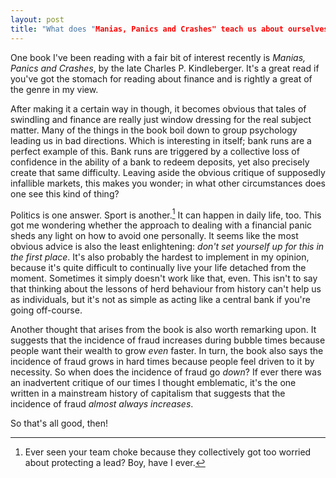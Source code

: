 ```yaml
---
layout: post
title: "What does "Manias, Panics and Crashes" teach us about ourselves?"
---
```


One book I've been reading with a fair bit of interest recently is _Manias, Panics and Crashes_, by the late Charles P. Kindleberger. 
It's a great read if you've got the stomach for reading about finance and is rightly a great of the genre in my view. 

After making it a certain way in though, it becomes obvious that tales of swindling and finance are really just window dressing for the real subject matter.
Many of the things in the book boil down to group psychology leading us in bad directions. Which is interesting in itself; bank runs are a perfect example of this.
Bank runs are triggered by a collective loss of confidence in the ability of a bank to redeem deposits, yet also precisely create that same difficulty. 
Leaving aside the obvious critique of supposedly infallible markets, this makes you wonder; in what other circumstances does one see this kind of thing?

Politics is one answer. Sport is another.[^1] It can happen in daily life, too. This got me wondering whether the approach to dealing with a financial panic sheds any light on how to avoid one personally.
It seems like the most obvious advice is also the least enlightening: _don't set yourself up for this in the first place_. It's also probably the hardest to implement in my opinion,
because it's quite difficult to continually live your life detached from the moment. Sometimes it simply doesn't work like that, even. This isn't to say that thinking about
the lessons of herd behaviour from history can't help us as individuals, but it's not as simple as acting like a central bank if you're going off-course.

Another thought that arises from the book is also worth remarking upon. It suggests that the incidence of fraud increases during bubble times because people want their wealth to grow _even_ faster. In turn, 
the book also says the incidence of fraud grows in hard times because people feel driven to it by necessity. So when does the incidence of fraud go _down_?
If ever there was an inadvertent critique of our times I thought emblematic, it's the one written in a mainstream history of capitalism that suggests that the incidence of fraud _almost always increases_.

So that's all good, then!




[^1]: Ever seen your team choke because they collectively got too worried about protecting a lead? Boy, have I ever.
